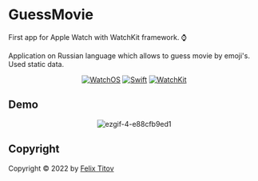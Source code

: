 # GuessMovie

First app for Apple Watch with WatchKit framework. ⌚️

Application on Russian language which allows to guess movie by emoji's. Used static data.

<div align="center">
  
  [![WatchOS](https://img.shields.io/badge/watchOS-8.5-blue)](https://www.apple.com/ru/watchos/watchos-8/)
  [![Swift](https://img.shields.io/badge/Swift-5.5-orange)](https://developer.apple.com/documentation/swift)
  [![WatchKit](https://img.shields.io/badge/WatchKit-%20LTS-yellowgreen)](https://developer.apple.com/documentation/watchkit)
 
</div>

## Demo

<div align="center">
  
 ![ezgif-4-e88cfb9ed1](https://user-images.githubusercontent.com/56549889/181497342-a7ee0423-a674-45d5-bda0-58361b052759.gif)


</div>

## Copyright

Copyright © 2022 by [Felix Titov](https://github.com/filtitov2001)
